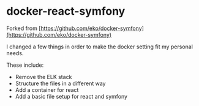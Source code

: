 docker-react-symfony
==============

Forked from [https://github.com/eko/docker-symfony](https://github.com/eko/docker-symfony)

I changed a few things in order to make the docker setting fit my personal needs.

These include:

* Remove the ELK stack
* Structure the files in a different way
* Add a container for react
* Add a basic file setup for react and symfony


